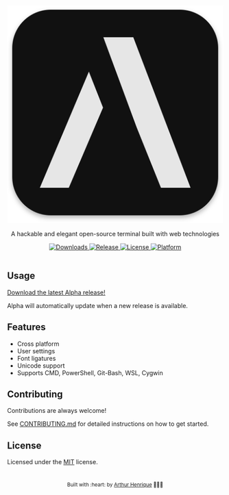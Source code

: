 <p align="center">
  <img src="build/icon.svg" alt="Alpha">
</p>

<p align="center">
  A hackable and elegant open-source terminal built with web technologies
</p>

<div align="center">
  <a href="https://github.com/arthurdevv/_alpha/releases">
    <img src="https://img.shields.io/github/downloads/arthurdevv/_alpha/total?color=white&style=for-the-badge" alt="Downloads">
  </a>
  <a href="https://github.com/arthurdevv/_alpha/releases/latest">
    <img src="https://img.shields.io/github/v/release/arthurdevv/_alpha?color=white&style=for-the-badge" alt="Release">
  </a>
  <a href="LICENSE">
    <img src="https://img.shields.io/github/license/arthurdevv/_alpha?color=white&style=for-the-badge" alt="License">
  </a>
  <a href="https://github.com/arthurdevv/_alpha/releases/latest">
    <img src="https://img.shields.io/static/v1.svg?color=white&label=Platform&message=WIN%20|%20LINUX%20|%20MACOS&style=for-the-badge" alt="Platform">
  </a>
</div>

<br>

## Usage

[Download the latest Alpha release!](https://github.com/arthurdevv/_alpha/releases/latest)

Alpha will automatically update when a new release is available.

## Features

- Cross platform
- User settings
- Font ligatures
- Unicode support
- Supports CMD, PowerShell, Git-Bash, WSL, Cygwin

## Contributing

Contributions are always welcome!

See [CONTRIBUTING.md](CONTRIBUTING.md) for detailed instructions on how to get
started.

## License

Licensed under the [MIT](LICENSE) license.

<br>

<div align="center">
  <sub>
    Built with :heart: by <a href="https://github.com/arthurdevv">Arthur Henrique</a> 👨🏻‍💻
  </sub>
</div>
